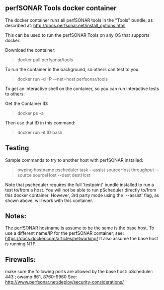## perfSONAR Tools docker container

The docker container runs all perfSONAR tools in the "Tools" bundle, as described at:
http://docs.perfsonar.net/install_options.html

This can be used to run the perfSONAR Tools on any OS that supports docker.

Download the container:
>docker pull perfsonar/tools

To run the container in the background, so others can test to you:
>docker run -d -P --net=host perfsonar/tools

To get an interactive shell on the container, so you can run interactive tests to others:

Get the Container ID:
>docker ps -a

Then use that ID in this command:
>docker run -it ID bash

## Testing

Sample commands to try to another host with perfSONAR installed:
>owping hostname
>pscheduler task --assist sourceHost throughput --source sourceHost --dest destHost

Note that pscheduler requires the full 'testpoint' bundle installed to run a test to/from a host.
You will not be able to run pScheduler directly to/from this docker container.
However, 3rd party mode using the '--assist' flag, as shown above, will work with this container.

## Notes:
The perfSONAR hostname is assume to be the same is the base host. To use a different
name/IP for the perfSONAR container, see: https://docs.docker.com/articles/networking/
It also assume the base host is running NTP.

## Firewalls:
make sure the following ports are allowed by the base host:
 pScheduler: 443 ; owamp:861, 8760-9960
See: http://www.perfsonar.net/deploy/security-considerations/


